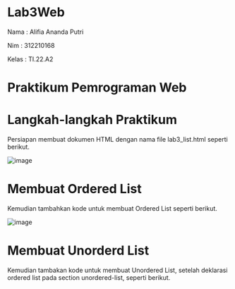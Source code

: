 # Lab3Web

Nama   : Alifia Ananda Putri

Nim    : 312210168

Kelas  : TI.22.A2

# Praktikum Pemrograman Web

# Langkah-langkah Praktikum

Persiapan membuat dokumen HTML dengan nama file lab3_list.html seperti berikut.

![image](https://github.com/Alifiananda06/Lab3Web/assets/115884834/589f106b-ad53-4e65-adac-98cb84dd7d20)

# Membuat Ordered List

Kemudian tambahkan kode untuk membuat Ordered List seperti berikut.

![image](https://github.com/Alifiananda06/Lab3Web/assets/115884834/4efa2637-ae28-4805-bf71-f4a96524e3da)

# Membuat Unorderd List

Kemudian tambakan kode untuk membuat Unordered List, setelah deklarasi ordered list pada
section unordered-list, seperti berikut.



